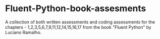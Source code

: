 # Fluent-Python-book-assesments
A collection of both written assessments and coding assessments for the chapters - 1,2,3,5,6,7,9,11,12,14,15,16,17 from the book "Fluent Python" by Luciano Ramalho.
